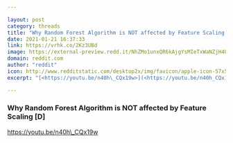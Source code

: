 ```yaml
---

layout: post
category: threads
title: "Why Random Forest Algorithm is NOT affected by Feature Scaling [D]"
date: 2021-01-21 16:37:33
link: https://vrhk.co/2Kz3UBd
image: https://external-preview.redd.it/NhZMo1unxQR6kAjgYsMIeTxWaNZjH4URyaYmjzsqn0c.jpg?width=480&height=251.308900524&auto=webp&crop=480:251.308900524,smart&s=8abe2f517506e48997b3f9d06fac57f51af16ddf
domain: reddit.com
author: "reddit"
icon: http://www.redditstatic.com/desktop2x/img/favicon/apple-icon-57x57.png
excerpt: "[<https://youtu.be/n40h\_CQx19w>](<https://youtu.be/n40h_CQx19w>)"

---
```


### Why Random Forest Algorithm is NOT affected by Feature Scaling [D]

[<https://youtu.be/n40h\_CQx19w>](<https://youtu.be/n40h_CQx19w>)